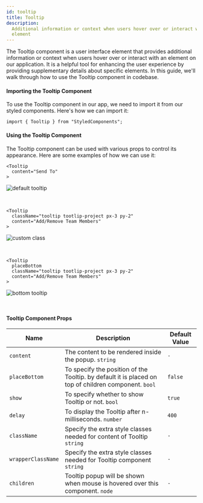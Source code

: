 ```yaml
---
id: tooltip
title: Tooltip
description:
  Additional information or context when users hover over or interact with an
  element
---
```


The Tooltip component is a user interface element that provides additional
information or context when users hover over or interact with an element on our
application. It is a helpful tool for enhancing the user experience by providing
supplementary details about specific elements. In this guide, we'll walk through
how to use the Tooltip component in codebase.

#### Importing the Tooltip Component

To use the Tooltip component in our app, we need to import it from our styled
components. Here's how we can import it:

```
import { Tooltip } from "StyledComponents";
```

#### Using the Tooltip Component

The Tooltip component can be used with various props to control its appearance.
Here are some examples of how we can use it:

```
<Tooltip
  content="Send To"
>
```

![default tooltip](/img/tooltip/default.png)

<br/>

```
<Tooltip
  className="tooltip tootlip-project px-3 py-2"
  content="Add/Remove Team Members"
>
```

![custom class](/img/tooltip/place-top.png)

<br/>

```
<Tooltip
  placeBottom
  className="tooltip tootlip-project px-3 py-2"
  content="Add/Remove Team Members"
>
```

![bottom tooltip](/img/tooltip/place-bottom.png)

<br/>

#### Tooltip Component Props

| Name               | Description                                                                                          | Default Value |
| ------------------ | ---------------------------------------------------------------------------------------------------- | ------------- |
| `content`          | The content to be rendered inside the popup. `string`                                                | `-`           |
| `placeBottom`      | To specify the position of the Tooltip. by default it is placed on top of children component. `bool` | `false`       |
| `show`             | To specify whether to show Tooltip or not. `bool`                                                    | `true`        |
| `delay`            | To display the Tooltip after n-milliseconds. `number`                                                | `400`         |
| `className`        | Specify the extra style classes needed for content of Tooltip `string`                               | `-`           |
| `wrapperClassName` | Specify the extra style classes needed for Tooltip component `string`                                | `-`           |
| `children`         | Tooltip popup will be shown when mouse is hovered over this component. `node`                        | `-`           |

